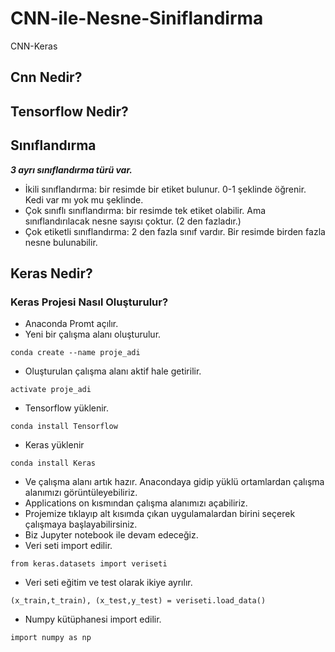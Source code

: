# CNN-ile-Nesne-Siniflandirma
CNN-Keras
## Cnn Nedir?
## Tensorflow Nedir?
## Sınıflandırma
***3 ayrı sınıflandırma türü var.***
* İkili sınıflandırma: bir resimde bir etiket bulunur. 0-1 şeklinde öğrenir. Kedi var mı yok mu şeklinde.
* Çok sınıflı sınıflandırma: bir resimde tek etiket olabilir. Ama sınıflandırılacak nesne sayısı çoktur. (2 den fazladır.)
* Çok etiketli sınıflandırma: 2 den fazla sınıf vardır. Bir resimde birden fazla nesne bulunabilir.

## Keras Nedir?
### Keras Projesi Nasıl Oluşturulur?
* Anaconda Promt açılır.
* Yeni bir çalışma alanı oluşturulur.
```
conda create --name proje_adi
```

* Oluşturulan çalışma alanı aktif hale getirilir.
```
activate proje_adi
```

* Tensorflow yüklenir.
```
conda install Tensorflow
```

* Keras yüklenir
```
conda install Keras
```

* Ve çalışma alanı artık hazır. Anacondaya gidip yüklü ortamlardan çalışma alanımızı görüntüleyebiliriz.
* Applications on kısmından çalışma alanımızı açabiliriz.
* Projemize tıklayıp alt kısımda çıkan uygulamalardan birini seçerek çalışmaya başlayabilirsiniz.
* Biz Jupyter notebook ile devam edeceğiz.
* Veri seti import edilir.
```
from keras.datasets import veriseti
```

* Veri seti eğitim ve test olarak ikiye ayrılır.
```
(x_train,t_train), (x_test,y_test) = veriseti.load_data()
```

* Numpy kütüphanesi import edilir.
```
import numpy as np
```





##
